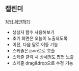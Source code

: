 ## 캘린더
<a href="https://sssjsjj.github.io/study/calendar/" title="새창" target="_blank">작업 확인하기</a>

- 생성자 함수 사용해보기
- 초기 화면은 오늘이 노출되도록
- 이전, 다음 달로 이동 기능
- 스케줄은 json으로 호출
- 스케줄 클릭 시 상세정도 팝업 노출
- 스케줄 drag&drop으로 수정 기능
